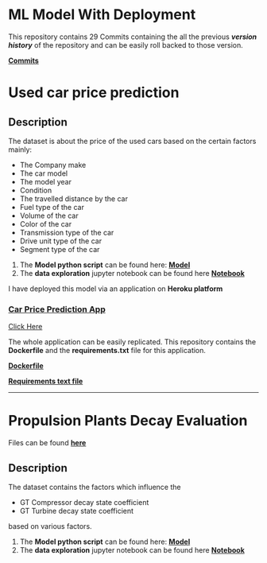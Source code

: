 # ML Model With Deployment

This repository contains 29 Commits containing the all the previous **_version history_** of the repository and can be easily roll backed to those version.


[**Commits**](https://github.com/abhisheksoni-iitb/ML-model-with-deployment/commits/main)

<a id="aaa"></a>
# Used car price prediction

## Description 
The dataset is about the price of the used cars based on the certain factors mainly:

* The Company make
* The car model
* The model year
* Condition
* The travelled distance by the car
* Fuel type of the  car
* Volume of the car
* Color of the car
* Transmission type of the car
* Drive unit type of the car
* Segment type of the car

1. The **Model python script** can be found here:  **[ Model](model.py)**
2. The **data exploration** jupyter notebook can be found here **[Notebook](car-price-data-exploration.ipynb)**

I have deployed this model via an application on **Heroku platform**
<a id="aaa"></a>
### [**Car Price Prediction App**](https://carprice-app.herokuapp.com/)
[Click Here](https://carprice-app.herokuapp.com/)

The whole application can be easily replicated. This repository contains the **Dockerfile** and the **requirements.txt** file for this application.

[**Dockerfile**](Dockerfile)

[**Requirements text file**](requirements.txt)


------

<a id="aaa"></a>
# Propulsion Plants Decay Evaluation
Files can be found  **[ here ](Propulsion-Plants-Decay-Evaluation)**

## Description 
The dataset contains the factors which influence the 
* GT Compressor decay state coefficient
* GT Turbine decay state coefficient

based on various factors.

1. The **Model python script** can be found here:  **[ Model](Propulsion-Plants-Decay-Evaluation/model.py)**
2. The **data exploration** jupyter notebook can be found here **[Notebook](Propulsion-Plants-Decay-Evaluation/propulsion-data-exploration.ipynb)**
